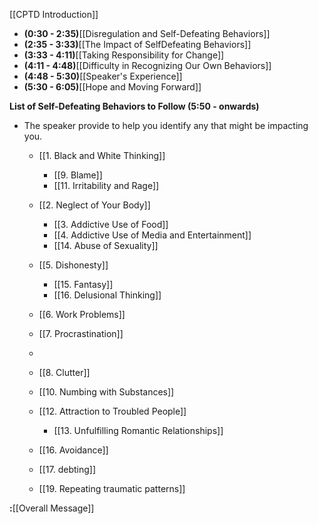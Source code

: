 [[CPTD Introduction]]
- **(0:30 - 2:35)**[[Disregulation and Self-Defeating Behaviors]]
- **(2:35 - 3:33)**[[The Impact of SelfDefeating Behaviors]]
- **(3:33 - 4:11)**[[Taking Responsibility for Change]]
- **(4:11 - 4:48)**[[Difficulty in Recognizing Our Own Behaviors]]
- **(4:48 - 5:30)**[[Speaker's Experience]]
- **(5:30 - 6:05)**[[Hope and Moving Forward]]

**List of Self-Defeating Behaviors to Follow (5:50 - onwards)**
- The speaker provide to help you identify any that might be impacting you.

	- [[1. Black and White Thinking]]
		- [[9. Blame]]
		- [[11. Irritability and Rage]]	

	
	- [[2. Neglect of Your Body]]
	    - [[3. Addictive Use of Food]]
	    - [[4. Addictive Use of Media and Entertainment]]
	    - [[14. Abuse of Sexuality]]
	    
    - [[5. Dishonesty]]
	    - [[15. Fantasy]]
		- [[16. Delusional Thinking]]
    
    - [[6. Work Problems]]
    
	- [[7. Procrastination]]
	- 
    - [[8. Clutter]]

    - [[10. Numbing with Substances]]

    - [[12. Attraction to Troubled People]]
	    - [[13. Unfulfilling Romantic Relationships]]

    - [[16. Avoidance]]
    
    - [[17. debting]]
    
	- [[19. Repeating traumatic patterns]]

**:**[[Overall Message]]